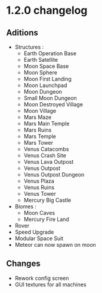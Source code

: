# 1.2.0 changelog

## Aditions
- Structures :
  - Earth Operation Base
  - Earth Satellite
  - Moon Space Base
  - Moon Sphere
  - Moon First Landing
  - Moon Launchpad
  - Moon Dungeon
  - Small Moon Dungeon
  - Moon Destroyed Village
  - Moon Village
  - Mars Maze
  - Mars Main Temple
  - Mars Ruins
  - Mars Temple
  - Mars Tower
  - Venus Catacombs
  - Venus Crash Site
  - Venus Lava Outpost
  - Venus Outpost
  - Venus Outpost Dungeon
  - Venus Plaza
  - Venus Ruins
  - Venus Tower
  - Mercury Big Castle
- Biomes :
  - Moon Caves
  - Mercury Fire Land
- Rover
- Speed Upgrade
- Modular Space Suit
- Meteor can now spawn on moon

## Changes
- Rework config screen
- GUI textures for all machines


